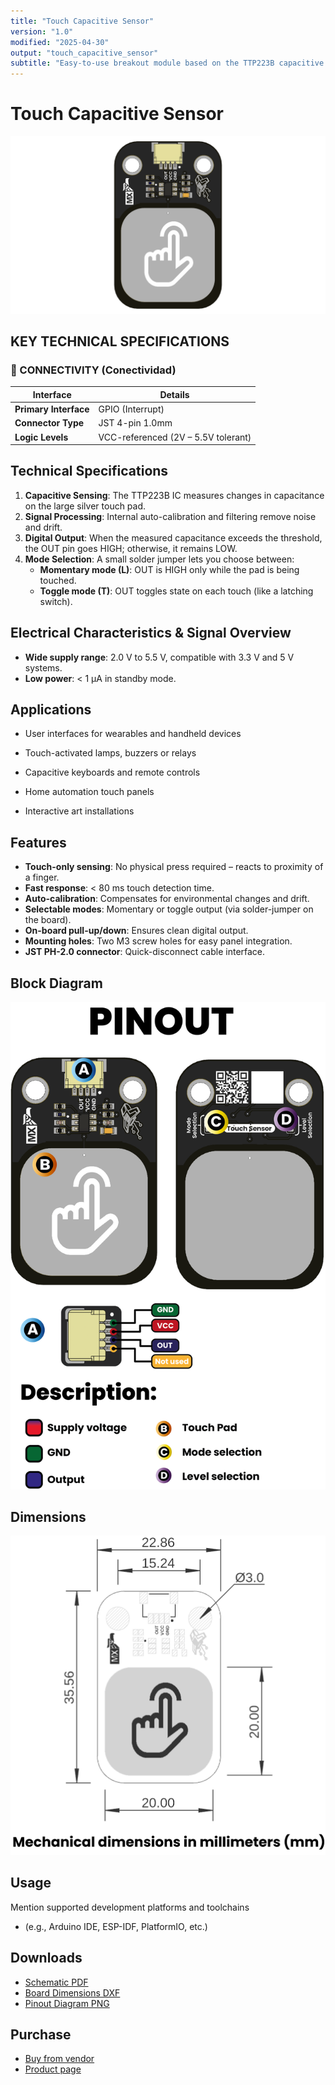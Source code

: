 ```yaml
---
title: "Touch Capacitive Sensor"
version: "1.0"
modified: "2025-04-30"
output: "touch_capacitive_sensor"
subtitle: "Easy-to-use breakout module based on the TTP223B capacitive touch IC"
---
```


<!--
# README_TEMPLATE.md
This file serves as an input to generate a datasheet-style technical PDF.
Fill in each section without deleting or modifying the existing headings.
-->

# Touch Capacitive Sensor

![alt text](../../hardware/resources/unit_top_V_0_0_1_ue0099_Sensor_Touch.png) <!-- FILL HERE: replace image if needed -->


## KEY TECHNICAL SPECIFICATIONS

<!-- 
========================================
EDITABLE SPECIFICATIONS TEMPLATE
========================================
Edita los valores a continuación según necesites.
El formato se mantendrá automáticamente en el PDF generado.
-->

### 🔌 CONNECTIVITY (Conectividad)
<!-- Edita las interfaces y conectores disponibles -->
| Interface | Details |
|-----------|---------|
| **Primary Interface** | GPIO (Interrupt) |
| **Connector Type** | JST 4-pin 1.0mm |
| **Logic Levels** | VCC-referenced (2V – 5.5V tolerant) |


## Technical Specifications
<!-- FILL HERE -->
1. **Capacitive Sensing**: The TTP223B IC measures changes in capacitance on the large silver touch pad.  
2. **Signal Processing**: Internal auto-calibration and filtering remove noise and drift.  
3. **Digital Output**: When the measured capacitance exceeds the threshold, the OUT pin goes HIGH; otherwise, it remains LOW.  
4. **Mode Selection**: A small solder jumper lets you choose between:  
   - **Momentary mode (L)**: OUT is HIGH only while the pad is being touched.  
   - **Toggle mode (T)**: OUT toggles state on each touch (like a latching switch).

## Electrical Characteristics & Signal Overview

<!-- FILL HERE -->
- **Wide supply range**: 2.0 V to 5.5 V, compatible with 3.3 V and 5 V systems.  
- **Low power**: < 1 μA in standby mode.

## Applications

<!-- FILL HERE -->
- User interfaces for wearables and handheld devices

- Touch-activated lamps, buzzers or relays

- Capacitive keyboards and remote controls

- Home automation touch panels

- Interactive art installations

## Features

<!-- FILL HERE -->
- **Touch-only sensing**: No physical press required – reacts to proximity of a finger.    
- **Fast response**: < 80 ms touch detection time.  
- **Auto-calibration**: Compensates for environmental changes and drift.  
- **Selectable modes**: Momentary or toggle output (via solder-jumper on the board).  
- **On-board pull-up/down**: Ensures clean digital output.  
- **Mounting holes**: Two M3 screw holes for easy panel integration.  
- **JST PH-2.0 connector**: Quick-disconnect cable interface.





## Block Diagram

![Function diagram](../../hardware/resources/unit_pinout_v_0_0_1_ue0099_sensor_touch_en.png) <!-- FILL HERE: replace image if needed -->

## Dimensions

![Dimensions](../../hardware/resources/unit_dimension_V_0_0_1_ue0099_Sensor_Touch.png) <!-- FILL HERE: replace image if needed -->

## Usage

<!-- FILL HERE -->
Mention supported development platforms and toolchains 

- (e.g., Arduino IDE, ESP-IDF, PlatformIO, etc.)

## Downloads

<!-- FILL HERE -->
- [Schematic PDF](docs/schematic.pdf)
- [Board Dimensions DXF](docs/dimensions.dxf)
- [Pinout Diagram PNG](docs/pinout.png)

## Purchase

<!-- FILL HERE -->
- [Buy from vendor](https://example.com)
- [Product page](https://example.com/product/template-board)
